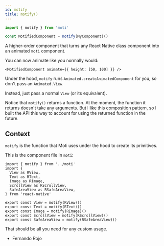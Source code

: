 ```yaml
---
id: motify
title: motify()
---
```


```ts
import { motify } from 'moti'

const MotifiedComponent = motify(MyComponent)()
```

A higher-order component that turns any React Native class component into an animated `moti` component.

You can now animate like you normally would:

```tsx
<MotifiedComponent animate={{ height: [50, 100] }} />
```

Under the hood, `motify` runs `Animated.createAnimatedComponent` for you, so don't pass an `Animated.View`.

Instead, just pass a normal `View` (or its equivalent).

Notice that `motify()` returns a function. At the moment, the function it returns doesn't take any arguments. But I like this composition pattern, so I built the API this way to account for using the returned function in the future.

## Context

`motify` is the function that Moti uses under the hood to create its primitives.

This is the component file in `moti`:

```tsx
import { motify } from '../moti'
import {
  View as RView,
  Text as RText,
  Image as RImage,
  ScrollView as RScrollView,
  SafeAreaView as RSafeAreaView,
} from 'react-native'

export const View = motify(RView)()
export const Text = motify(RText)()
export const Image = motify(RImage)()
export const ScrollView = motify(RScrollView)()
export const SafeAreaView = motify(RSafeAreaView)()
```

That should be all you need for any custom usage.

- Fernando Rojo
